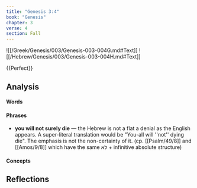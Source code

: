 ```yaml
---
title: "Genesis 3:4"
book: "Genesis"
chapter: 3
verse: 4
section: Fall
---
```

![[/Greek/Genesis/003/Genesis-003-004G.md#Text]]
![[/Hebrew/Genesis/003/Genesis-003-004H.md#Text]]

{{Perfect}}

## Analysis

#### Words

#### Phrases
- **you will not surely die** — the Hebrew is not a flat a denial as the English appears.  A super-literal translation would be "You-all will ''not'' dying die".  The emphasis is not the non-certainty of it.  (cp. [[Psalm/49/8]] and [[Amos/9/8]] which have the same לא + infinitive absolute structure)

#### Concepts

## Reflections
